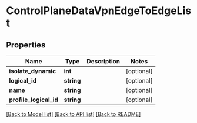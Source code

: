 # ControlPlaneDataVpnEdgeToEdgeList

## Properties
Name | Type | Description | Notes
------------ | ------------- | ------------- | -------------
**isolate_dynamic** | **int** |  | [optional] 
**logical_id** | **string** |  | [optional] 
**name** | **string** |  | [optional] 
**profile_logical_id** | **string** |  | [optional] 

[[Back to Model list]](../README.md#documentation-for-models) [[Back to API list]](../README.md#documentation-for-api-endpoints) [[Back to README]](../README.md)


